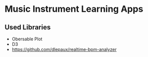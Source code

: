 # Music Instrument Learning Apps

## Used Libraries

- Obersable Plot
- D3
- https://github.com/dlepaux/realtime-bpm-analyzer
